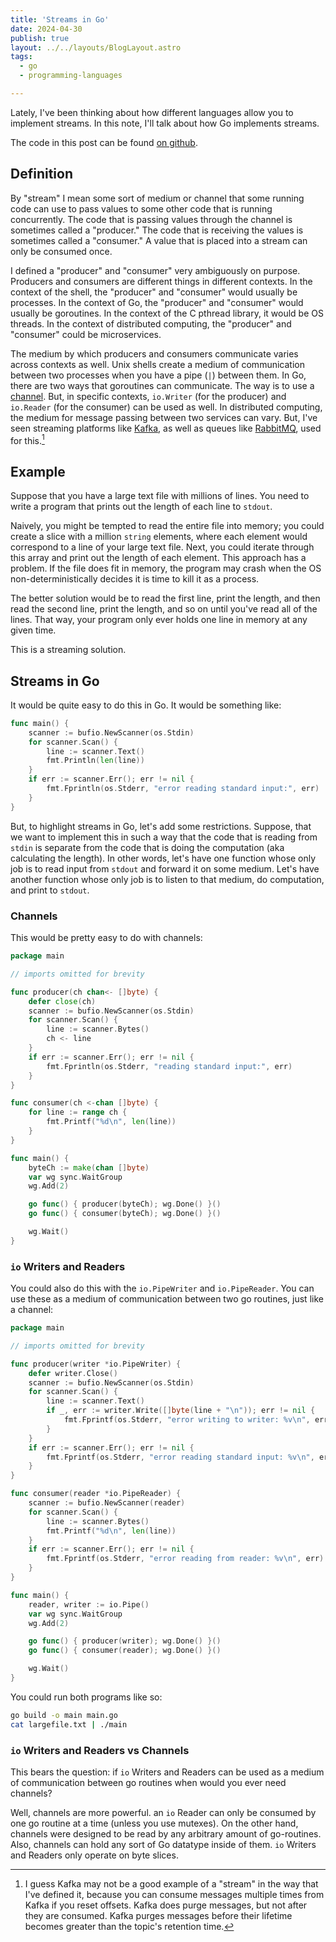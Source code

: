 ```yaml
---
title: 'Streams in Go'
date: 2024-04-30
publish: true
layout: ../../layouts/BlogLayout.astro
tags:
  - go
  - programming-languages

---
```


Lately, I've been thinking about how different languages allow you to implement streams. In this note, I'll talk about how Go implements streams.

The code in this post can be found [on github](http://localhost:4321/posts/streams-in-go).

## Definition

By "stream" I mean some sort of medium or channel that some running code can use to pass values to some other code that is running concurrently. The code that is passing values through the channel is sometimes called a "producer." The code that is receiving the values is sometimes called a "consumer." A value that is placed into a stream can only be consumed once.

I defined a "producer" and "consumer" very ambiguously on purpose. Producers and consumers are different things in different contexts. In the context of the shell, the "producer" and "consumer" would usually be processes. In the context of Go, the "producer" and "consumer" would usually be goroutines. In the context of the C pthread library, it would be OS threads. In the context of distributed computing, the "producer" and "consumer" could be microservices.

The medium by which producers and consumers communicate varies across contexts as well. Unix shells create a medium of communication between two processes when you have a pipe (`|`) between them. In Go, there are two ways that goroutines can communicate. The way is to use a [channel](https://gobyexample.com/channels). But, in specific contexts,  `io.Writer` (for the producer) and `io.Reader` (for the consumer) can be used as well. In distributed computing, the medium for message passing between two services can vary. But, I've seen streaming platforms like [Kafka](https://en.wikipedia.org/wiki/Apache_Kafka), as well as queues like [RabbitMQ](https://www.rabbitmq.com/), used for this.[^1]

## Example

Suppose that you have a large text file with millions of lines. You need to write a program that prints out the length of each line to `stdout`.

Naively, you might be tempted to read the entire file into memory; you could create a slice with a million `string` elements, where each element would correspond to a line of your large text file. Next, you could iterate through this array and print out the length of each element. This approach has a problem. If the file does fit in memory, the program may crash when the OS non-deterministically decides it is time to kill it as a process.

The better solution would be to read the first line, print the length, and then read the second line, print the length, and so on until you've read all of the lines. That way, your program only ever holds one line in memory at any given time.

This is a streaming solution.

## Streams in Go

It would be quite easy to do this in Go. It would be something like:

```go
func main() {
	scanner := bufio.NewScanner(os.Stdin)
	for scanner.Scan() {
		line := scanner.Text()
		fmt.Println(len(line))
	}
	if err := scanner.Err(); err != nil {
		fmt.Fprintln(os.Stderr, "error reading standard input:", err)
	}
}
```

But, to highlight streams in Go, let's add some restrictions. Suppose, that we want to implement this in such a way that the code that is reading from `stdin` is separate from the code that is doing the computation (aka calculating the length). In other words, let's have one function whose only job is to read input from `stdout` and forward it on some medium. Let's have another function whose only job is to listen to that medium, do computation, and print to `stdout`.

### Channels

This would be pretty easy to do with channels:

```go
package main

// imports omitted for brevity

func producer(ch chan<- []byte) {
	defer close(ch)
	scanner := bufio.NewScanner(os.Stdin)
	for scanner.Scan() {
		line := scanner.Bytes()
		ch <- line
	}
	if err := scanner.Err(); err != nil {
		fmt.Fprintln(os.Stderr, "reading standard input:", err)
	}
}

func consumer(ch <-chan []byte) {
	for line := range ch {
		fmt.Printf("%d\n", len(line))
	}
}

func main() {
	byteCh := make(chan []byte)
	var wg sync.WaitGroup
	wg.Add(2)

	go func() { producer(byteCh); wg.Done() }()
	go func() { consumer(byteCh); wg.Done() }()

	wg.Wait()
}
```

### `io` Writers and Readers

You could also do this with the `io.PipeWriter` and `io.PipeReader`. You can use these as a medium of communication between two go routines, just like a channel:

```go
package main

// imports omitted for brevity

func producer(writer *io.PipeWriter) {
	defer writer.Close()
	scanner := bufio.NewScanner(os.Stdin)
	for scanner.Scan() {
		line := scanner.Text()
		if _, err := writer.Write([]byte(line + "\n")); err != nil {
			fmt.Fprintf(os.Stderr, "error writing to writer: %v\n", err)
		}
	}
	if err := scanner.Err(); err != nil {
		fmt.Fprintf(os.Stderr, "error reading standard input: %v\n", err)
	}
}

func consumer(reader *io.PipeReader) {
	scanner := bufio.NewScanner(reader)
	for scanner.Scan() {
		line := scanner.Bytes()
		fmt.Printf("%d\n", len(line))
	}
	if err := scanner.Err(); err != nil {
		fmt.Fprintf(os.Stderr, "error reading from reader: %v\n", err)
	}
}

func main() {
	reader, writer := io.Pipe()
	var wg sync.WaitGroup
	wg.Add(2)

	go func() { producer(writer); wg.Done() }()
	go func() { consumer(reader); wg.Done() }()

	wg.Wait()
}
```

You could run both programs like so:

```sh
go build -o main main.go
cat largefile.txt | ./main
```

### `io` Writers and Readers vs Channels

This bears the question: if `io` Writers and Readers can be used as a medium of communication between go routines when would you ever need channels?

Well, channels are more powerful. an `io` Reader can only be consumed by one go routine at a time (unless you use mutexes). On the other hand, channels were designed to be read by any arbitrary amount of go-routines. Also, channels can hold any sort of Go datatype inside of them. `io` Writers and Readers only operate on byte slices.

[^1]: I guess Kafka may not be a good example of a "stream" in the way that I've defined it, because you can consume messages multiple times from Kafka if you reset offsets. Kafka does purge messages, but not after they are consumed. Kafka purges messages before their lifetime becomes greater than the topic's retention time.
